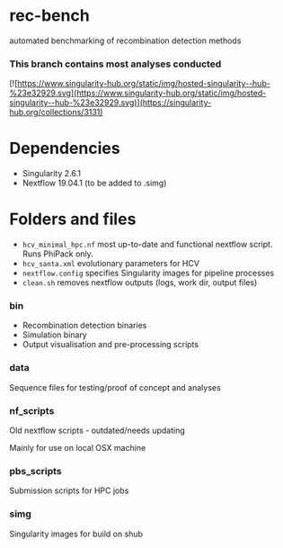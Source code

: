 # rec-bench
automated benchmarking of recombination detection methods

### This branch contains most analyses conducted

[![https://www.singularity-hub.org/static/img/hosted-singularity--hub-%23e32929.svg](https://www.singularity-hub.org/static/img/hosted-singularity--hub-%23e32929.svg)](https://singularity-hub.org/collections/3131)

# Dependencies
* Singularity 2.6.1
* Nextflow 19.04.1 (to be added to .simg)

# Folders and files
* `hcv_minimal_hpc.nf` most up-to-date and functional nextflow script. Runs PhiPack only.
* `hcv_santa.xml` evolutionary parameters for HCV
* `nextflow.config` specifies Singularity images for pipeline processes
* `clean.sh` removes nextflow outputs (logs, work dir, output files)


### bin
* Recombination detection binaries
* Simulation binary
* Output visualisation and pre-processing scripts

### data
Sequence files for testing/proof of concept and analyses

### nf_scripts
Old nextflow scripts - outdated/needs updating

Mainly for use on local OSX machine

### pbs_scripts
Submission scripts for HPC jobs

### simg
Singularity images for build on shub
